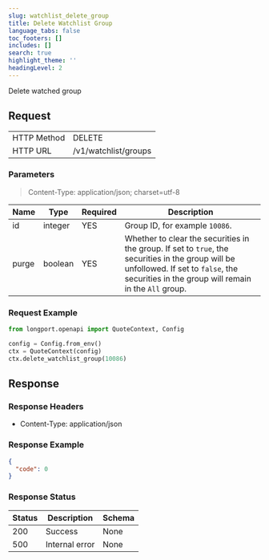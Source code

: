 ```yaml
---
slug: watchlist_delete_group
title: Delete Watchlist Group
language_tabs: false
toc_footers: []
includes: []
search: true
highlight_theme: ''
headingLevel: 2
---
```


Delete watched group

<SDKLinks module="quote" klass="QuoteContext" method="delete_watchlist_group" />

##

## Request

<table className="http-basic">
<tbody>
<tr><td className="http-basic-key">HTTP Method</td><td>DELETE</td></tr>
<tr><td className="http-basic-key">HTTP URL</td><td>/v1/watchlist/groups </td></tr>
</tbody>
</table>

### Parameters

> Content-Type: application/json; charset=utf-8

| Name  | Type    | Required | Description                                                                                                                                                                                    |
| ----- | ------- | -------- | ---------------------------------------------------------------------------------------------------------------------------------------------------------------------------------------------- |
| id    | integer | YES      | Group ID, for example `10086`.                                                                                                                                                                 |
| purge | boolean | YES      | Whether to clear the securities in the group. If set to `true`, the securities in the group will be unfollowed. If set to `false`, the securities in the group will remain in the `All` group. |

### Request Example

```python
from longport.openapi import QuoteContext, Config

config = Config.from_env()
ctx = QuoteContext(config)
ctx.delete_watchlist_group(10086)
```

## Response

### Response Headers

- Content-Type: application/json

### Response Example

```json
{
  "code": 0
}
```

### Response Status

| Status | Description    | Schema |
| ------ | -------------- | ------ |
| 200    | Success        | None   |
| 500    | Internal error | None   |

<aside className="success">
</aside>
